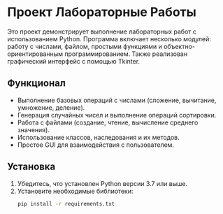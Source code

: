 # Проект Лабораторные Работы

Это проект демонстрирует выполнение лабораторных работ с использованием Python. Программа включает несколько модулей: работу с числами, файлом, простыми функциями и объектно-ориентированным программированием. Также реализован графический интерфейс с помощью Tkinter.

## Функционал

- Выполнение базовых операций с числами (сложение, вычитание, умножение, деление).
- Генерация случайных чисел и выполнение операций сортировки.
- Работа с файлами (создание, чтение, вычисление среднего значения).
- Использование классов, наследования и их методов.
- Простое GUI для взаимодействия с пользователем.

## Установка

1. Убедитесь, что установлен Python версии 3.7 или выше.
2. Установите необходимые библиотеки:
   ```bash
   pip install -r requirements.txt
